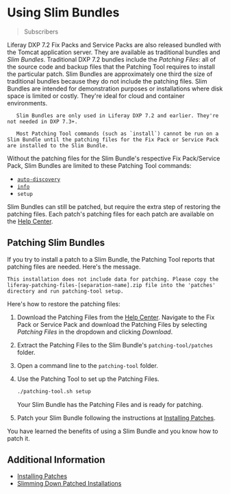 # Using Slim Bundles

> Subscribers

Liferay DXP 7.2 Fix Packs and Service Packs are also released bundled with the Tomcat application server. They are available as traditional bundles and _Slim Bundles_. Traditional DXP 7.2 bundles include the _Patching Files_: all of the source code and backup files that the Patching Tool requires to install the particular patch. Slim Bundles are approximately one third the size of traditional bundles because they do not include the patching files. Slim Bundles are intended for demonstration purposes or installations where disk space is limited or costly. They're ideal for cloud and container environments.

```important::
   Slim Bundles are only used in Liferay DXP 7.2 and earlier. They're not needed in DXP 7.3+.
```

```warning::
   Most Patching Tool commands (such as `install`) cannot be run on a Slim Bundle until the patching files for the Fix Pack or Service Pack are installed to the Slim Bundle.
```

Without the patching files for the Slim Bundle's respective Fix Pack/Service Pack, Slim Bundles are limited to these Patching Tool commands:

-   [`auto-discovery`](../configuring-the-patching-tool.md)
-   [`info`](../getting-patch-information.md)
-   `setup`

Slim Bundles can still be patched, but require the extra step of restoring the patching files. Each patch's patching files for each patch are available on the [Help Center](https://customer.liferay.com/downloads).

## Patching Slim Bundles

If you try to install a patch to a Slim Bundle, the Patching Tool reports that patching files are needed. Here's the message.

```
This installation does not include data for patching. Please copy the
liferay-patching-files-[separation-name].zip file into the 'patches'
directory and run patching-tool setup.
```

Here's how to restore the patching files:

1. Download the Patching Files from the [Help Center](https://customer.liferay.com/downloads). Navigate to the Fix Pack or Service Pack and download the Patching Files by selecting _Patching Files_ in the dropdown and clicking _Download_.

1. Extract the Patching Files to the Slim Bundle's `patching-tool/patches` folder.

1. Open a command line to the `patching-tool` folder.

1. Use the Patching Tool to set up the Patching Files.

    ```bash
    ./patching-tool.sh setup
    ```

    Your Slim Bundle has the Patching Files and is ready for patching.

1. Patch your Slim Bundle following the instructions at [Installing Patches](../installing-patches.md).

You have learned the benefits of using a Slim Bundle and you know how to patch it.

## Additional Information

-   [Installing Patches](../installing-patches.md)
-   [Slimming Down Patched Installations](./slimming-down-patched-installations.md)
